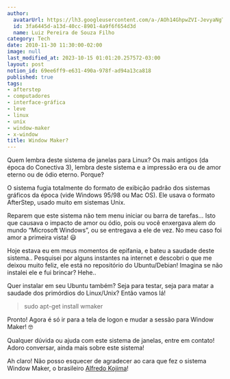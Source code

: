 ```yaml
---
author:
  avatarUrl: https://lh3.googleusercontent.com/a-/AOh14GhpwZVI-JevyaNgTdlrOT6YN20cI6V9Kxtq38Ij8AQ=s100
  id: 3fa6445d-a13d-40cc-8901-4a9f6f654d3d
  name: Luiz Pereira de Souza Filho
category: Tech
date: 2010-11-30 11:30:00-02:00
image: null
last_modified_at: 2023-10-15 01:01:20.257572-03:00
layout: post
notion_id: 69ee6ff9-e631-490a-978f-ad94a13ca818
published: true
tags:
- afterstep
- computadores
- interface-gráfica
- leve
- linux
- unix
- window-maker
- x-window
title: Window Maker?
---
```


Quem lembra deste sistema de janelas para Linux? Os mais antigos (da época do Conectiva 3), lembra deste sistema e a impressão era ou de amor eterno ou de ódio eterno. Porque?

O sistema fugia totalmente do formato de exibição padrão dos sistemas gráficos da época (vide Windows 95/98 ou Mac OS). Ele usava o formato AfterStep, usado muito em sistemas Unix.

Reparem que este sistema não tem menu iniciar ou barra de tarefas… Isto que causava o impacto de amor ou ódio, pois ou você enxergava alem do mundo “Microsoft Windows”, ou se entregava a ele de vez. No meu caso foi amor a primeira vista! 😃

Hoje estava eu em meus momentos de epifania, e bateu a saudade deste sistema.. Pesquisei por alguns instantes na internet e descobri o que me deixou muito feliz, ele está no repositório do Ubuntu/Debian! Imagina se não instalei ele e fui brincar? Hehe..

Quer instalar em seu Ubuntu também? Seja para testar, seja para matar a saudade dos primórdios do Linux/Unix? Então vamos lá!

> sudo apt-get install wmaker

Pronto! Agora é só ir para a tela de logon e mudar a sessão para Window Maker! 🤓

Qualquer dúvida ou ajuda com este sistema de janelas, entre em contato! Adoro conversar, ainda mais sobre este sistema!

Ah claro! Não posso esquecer de agradecer ao cara que fez o sistema Window Maker, o brasileiro [Alfredo Kojima](http://pt.wikipedia.org/wiki/Alfredo_Kojima)!

